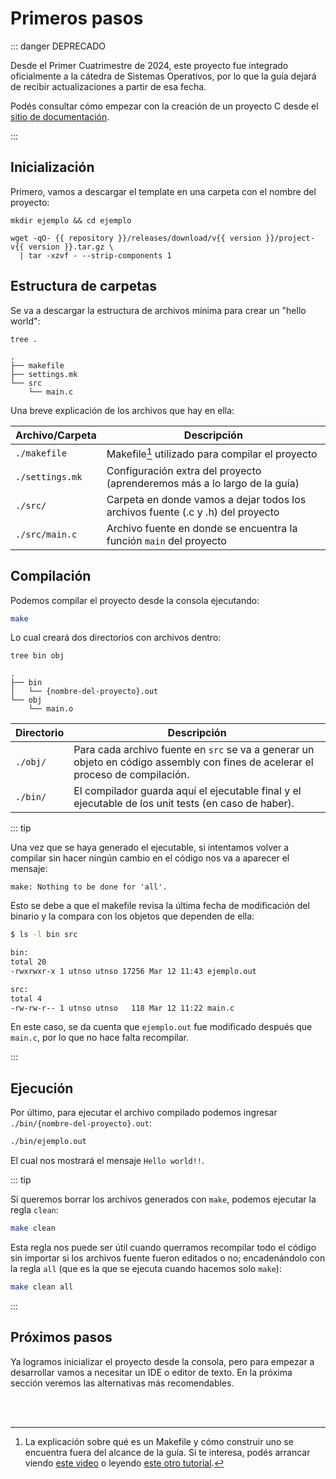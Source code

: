 <script setup>
import { repository, version } from '../../package.json'
</script>

# Primeros pasos

::: danger DEPRECADO

Desde el Primer Cuatrimestre de 2024, este proyecto fue integrado oficialmente
a la cátedra de Sistemas Operativos, por lo que la guía dejará de recibir
actualizaciones a partir de esa fecha.

Podés consultar cómo empezar con la creación de un proyecto C desde el
[sitio de documentación](http://faq.utnso.com.ar/docs/primeros-pasos/primer-proyecto-c).

:::

## Inicialización

Primero, vamos a descargar el template en una carpeta con el nombre del
proyecto:

```bash-vue
mkdir ejemplo && cd ejemplo

wget -qO- {{ repository }}/releases/download/v{{ version }}/project-v{{ version }}.tar.gz \
  | tar -xzvf - --strip-components 1
```

## Estructura de carpetas

Se va a descargar la estructura de archivos mínima para crear un "hello world":

```bash
tree .
```
```
.
├── makefile
├── settings.mk
└── src
    └── main.c
```

Una breve explicación de los archivos que hay en ella:

| Archivo/Carpeta          | Descripción                                                                         |
| ------------------------ | ----------------------------------------------------------------------------------- |
| `./makefile`             | Makefile[^1] utilizado para compilar el proyecto                                    |
| `./settings.mk`          | Configuración extra del proyecto (aprenderemos más a lo largo de la guía)           |
| `./src/`                 | Carpeta en donde vamos a dejar todos los archivos fuente (.c y .h) del proyecto     |
| `./src/main.c`           | Archivo fuente en donde se encuentra la función `main` del proyecto                 |

## Compilación

Podemos compilar el proyecto desde la consola ejecutando:

```bash
make
```

Lo cual creará dos directorios con archivos dentro:

```bash
tree bin obj
```

```
.
├── bin
│   └── {nombre-del-proyecto}.out
└── obj
    └── main.o
```

| Directorio | Descripción                                                                                                                     |
| ---------- | ------------------------------------------------------------------------------------------------------------------------------- |
| `./obj/`   | Para cada archivo fuente en `src` se va a generar un objeto en código assembly con fines de acelerar el proceso de compilación. |
| `./bin/`   | El compilador guarda aquí el ejecutable final y el ejecutable de los unit tests (en caso de haber).                             |

::: tip

Una vez que se haya generado el ejecutable, si intentamos volver a compilar sin
hacer ningún cambio en el código nos va a aparecer el mensaje:

```
make: Nothing to be done for 'all'.
```

Esto se debe a que el makefile revisa la última fecha de modificación del
binario y la compara con los objetos que dependen de ella:

```bash
$ ls -l bin src

bin:
total 20
-rwxrwxr-x 1 utnso utnso 17256 Mar 12 11:43 ejemplo.out

src:
total 4
-rw-rw-r-- 1 utnso utnso   118 Mar 12 11:22 main.c
```

En este caso, se da cuenta que `ejemplo.out` fue modificado después que
`main.c`, por lo que no hace falta recompilar.

:::

## Ejecución

Por último, para ejecutar el archivo compilado podemos ingresar
`./bin/{nombre-del-proyecto}.out`:

```bash
./bin/ejemplo.out
```

El cual nos mostrará el mensaje `Hello world!!`.

::: tip

Si queremos borrar los archivos generados con `make`, podemos ejecutar la regla
`clean`:

```bash
make clean
```

Esta regla nos puede ser útil cuando querramos recompilar todo el código sin
importar si los archivos fuente fueron editados o no; encadenándolo con la regla
`all` (que es la que se ejecuta cuando hacemos solo `make`):

```bash
make clean all
```

:::

## Próximos pasos

Ya logramos inicializar el proyecto desde la consola, pero para empezar a
desarrollar vamos a necesitar un IDE o editor de texto. En la próxima sección
veremos las alternativas más recomendables.

<br><br>

[^1]: La explicación sobre qué es un Makefile y cómo construir uno se
encuentra fuera del alcance de la guía. Si te interesa, podés arrancar viendo
[este video](https://www.youtube.com/watch?v=a8mPKBxQ9No&list=PL9IEJIKnBJjEPxenuhKU7J5smY4XjFnyg&index=1)
o leyendo [este otro tutorial](https://makefiletutorial.com/).
